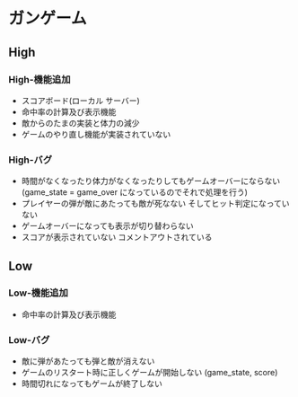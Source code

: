 # ガンゲーム

## High

### High-機能追加

- スコアボード(ローカル サーバー)
- 命中率の計算及び表示機能
- 敵からのたまの実装と体力の減少
- ゲームのやり直し機能が実装されていない

### High-バグ

- 時間がなくなったり体力がなくなったりしてもゲームオーバーにならない (game_state = game_over になっているのでそれで処理を行う)
- プレイヤーの弾が敵にあたっても敵が死なない そしてヒット判定になっていない
- ゲームオーバーになっても表示が切り替わらない
- スコアが表示されていない コメントアウトされている

## Low

### Low-機能追加

- 命中率の計算及び表示機能

### Low-バグ

- 敵に弾があたっても弾と敵が消えない
- ゲームのリスタート時に正しくゲームが開始しない (game_state, score)
- 時間切れになってもゲームが終了しない
